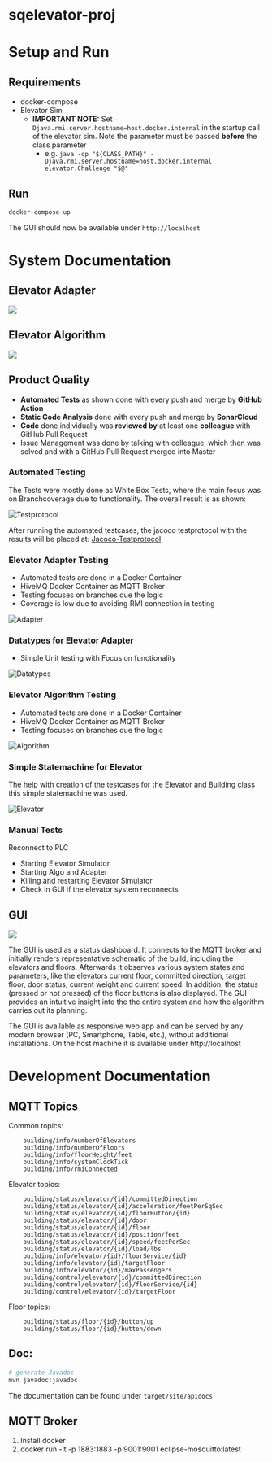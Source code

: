 # sqelevator-proj

# Setup and Run

## Requirements
- docker-compose
- Elevator Sim
  - **IMPORTANT NOTE:** Set `-Djava.rmi.server.hostname=host.docker.internal` in the startup call of the elevator sim. Note the parameter must be passed **before** the class parameter
      - e.g. `java -cp "${CLASS_PATH}" -Djava.rmi.server.hostname=host.docker.internal elevator.Challenge "$@"`

## Run

```sh
docker-compose up
```
The GUI should now be available under `http://localhost`

# System Documentation

## Elevator Adapter
![](docu/ClassDiagram/Adapter.svg)
## Elevator Algorithm
![](docu/ClassDiagram/Algorithm.svg)

## Product Quality 
- **Automated Tests** as shown done with every push and merge by **GitHub Action**
- **Static Code Analysis** done with every push and merge by **SonarCloud**
- **Code** done individually was **reviewed by** at least one **colleague** with GitHub Pull Request
- Issue Management was done by talking with colleague, which then was solved and with a GitHub Pull Request merged into Master

### Automated Testing

The Tests were mostly done as White Box Tests, where the main focus was on Branchcoverage due to functionality. The overall result is as shown: 

![Testprotocol](/docu/JacocoTestprotocol.png)

After running the automated testcases, the jacoco testprotocol with the results will be placed at: 
[Jacoco-Testprotocol](/target/site/jacoco/index.html)

### Elevator Adapter Testing

- Automated tests are done in a Docker Container
- HiveMQ Docker Container as MQTT Broker
- Testing focuses on branches due the logic
- Coverage is low due to avoiding RMI connection in testing

![Adapter](/docu/JacocoTestprotocol_ElevatorAdapter.png)

### Datatypes for Elevator Adapter 
- Simple Unit testing with Focus on functionality

![Datatypes](/docu/JacocoTestprotocol_Datatypes.png)
 
### Elevator Algorithm Testing

- Automated tests are done in a Docker Container
- HiveMQ Docker Container as MQTT Broker
- Testing focuses on branches due the logic

![Algorithm](/docu/JacocoTestprotocol_ElevatorAlgorithm.png)

### Simple Statemachine for Elevator
The help with creation of the testcases for the Elevator and Building class this simple statemachine was used.

![Elevator](/docu/Statemachine_Elevator.png)

### Manual Tests

Reconnect to PLC 
  - Starting Elevator Simulator
  - Starting Algo and Adapter
  - Killing and restarting Elevator Simulator
  - Check in GUI if the elevator system reconnects

## GUI
![](docu/GUI.png)

The GUI is used as a status dashboard. It connects to the MQTT broker and initially renders representative schematic of the build, including the elevators and floors. Afterwards it observes various system states and parameters, like
the elevators current floor, committed direction, target floor, door status, current weight and current speed.  In addition, the status (pressed or not pressed) of the floor buttons is also displayed. The GUI provides an intuitive insight into the 
the entire system and how the algorithm carries out its planning.

The GUI is available as responsive web app and can be served by any modern browser (PC, Smartphone, Table, etc.), without additional installations.
On the host machine it is available under http://localhost

# Development Documentation

## MQTT Topics
Common topics:  
```
    building/info/numberOfElevators
    building/info/numberOfFloors
    building/info/floorHeight/feet
    building/info/systemClockTick
    building/info/rmiConnected
```

Elevator topics:  
```
    building/status/elevator/{id}/committedDirection
    building/status/elevator/{id}/acceleration/feetPerSqSec
    building/status/elevator/{id}/floorButton/{id}
    building/status/elevator/{id}/door
    building/status/elevator/{id}/floor
    building/status/elevator/{id}/position/feet
    building/status/elevator/{id}/speed/feetPerSec
    building/status/elevator/{id}/load/lbs
    building/info/elevator/{id}/floorService/{id}
    building/info/elevator/{id}/targetFloor
    building/info/elevator/{id}/maxPassengers
    building/control/elevator/{id}/committedDirection
    building/control/elevator/{id}/floorService/{id}
    building/control/elevator/{id}/targetFloor
```

Floor topics:  
```
    building/status/floor/{id}/button/up
    building/status/floor/{id}/button/down
```

## Doc:

```sh
# generate Javadoc
mvn javadoc:javadoc
```
The documentation can be found under `target/site/apidocs`

## MQTT Broker
1. Install docker
2. docker run -it -p 1883:1883 -p 9001:9001  eclipse-mosquitto:latest



